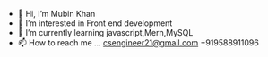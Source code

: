 - 👋 Hi, I’m Mubin Khan
- 👀 I’m interested in Front end development
- 🌱 I’m currently learning javascript,Mern,MySQL
- 📫 How to reach me ...
csengineer21@gmail.com
+919588911096

<!---
mubin25/mubin25 is a ✨ special ✨ repository because its `README.md` (this file) appears on your GitHub profile.
You can click the Preview link to take a look at your changes.
--->
